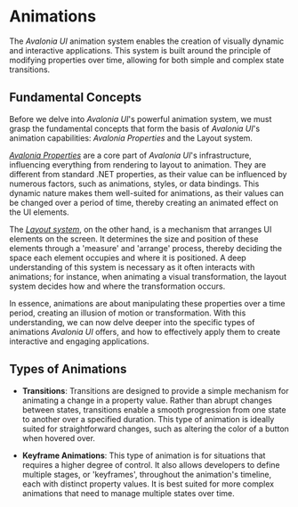 # Animations

The *Avalonia UI* animation system enables the creation of visually dynamic and interactive applications. This system is built around the principle of modifying properties over time, allowing for both simple and complex state transitions.  

## **Fundamental Concepts**

Before we delve into *Avalonia UI*'s powerful animation system, we must grasp the fundamental concepts
that form the basis of  *Avalonia UI*'s animation capabilities: *Avalonia Properties* and the Layout system.

*[Avalonia Properties](https://docs.avaloniaui.net/docs/authoring-controls/defining-properties)* are a
core part of *Avalonia UI*'s infrastructure, influencing everything from rendering to layout to animation.
They are different from standard .NET properties, as their value can be influenced by numerous factors,
such as animations, styles, or data bindings. This dynamic nature makes them well-suited for animations,
as their values can be changed over a period of time, thereby creating an animated effect on the UI elements.

The *[Layout system](https://v11.docs.avaloniaui.net/concepts/layout#the-layout-system)*, 
on the other hand, is a mechanism that arranges UI elements on the screen. 
It determines the size and position of these elements through a 'measure' and 'arrange' process,
thereby deciding the space each element occupies and where it is positioned. 
A deep understanding of this system is necessary as it often interacts with animations; 
for instance, when animating a visual transformation, the layout system decides how and where the transformation occurs.

In essence, animations are about manipulating these properties over a time period, 
creating an illusion of motion or transformation. With this understanding, we can 
now delve deeper into the specific types of animations *Avalonia UI* offers, and how 
to effectively apply them to create interactive and engaging applications.

## Types of Animations

- **Transitions**: Transitions are designed to provide a simple mechanism for animating
  a change in a property value. Rather than abrupt changes between states, transitions
  enable a smooth progression from one state to another over a specified duration.
  This type of animation is ideally suited for straightforward changes,
  such as altering the color of a button when hovered over.
  
- **Keyframe Animations**:  This type of animation is for situations
  that requires a higher degree of control. It also allows developers to
  define multiple stages, or 'keyframes', throughout the animation's timeline,
  each with distinct property values. It is best suited for more complex
  animations that need to manage multiple states over time.

